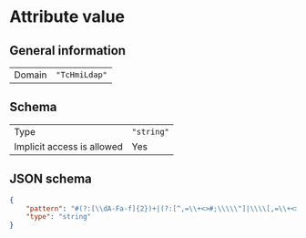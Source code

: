 # Attribute value

## General information

|  |  |
| - | - |
| Domain | `"TcHmiLdap"` |

## Schema

|  |  |
| - | - |
| Type | `"string"` |
| Implicit access is allowed | Yes |

## JSON schema

```json
{
    "pattern": "#(?:[\\dA-Fa-f]{2})+|(?:[^,=\\+<>#;\\\\\"]|\\\\[,=\\+<>#;\\\\\"]|\\\\[\\dA-Fa-f]{2})*|\"(?:[^\\\\\"]|\\\\[,=\\+<>#;\\\\\"]|\\\\[\\dA-Fa-f]{2})*\"",
    "type": "string"
}
```
